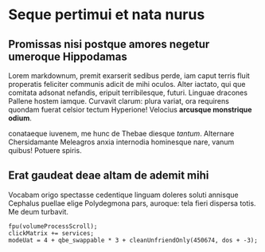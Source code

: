 # Seque pertimui et nata nurus

## Promissas nisi postque amores negetur umeroque Hippodamas

Lorem markdownum, premit exarserit sedibus perde, iam caput terris fluit
properatis feliciter communis adicit de mihi oculos. Alter iactato, qui que
comitata adsonat nefandis, eripuit terribilesque, futuri. Linguae dracones
Pallene hostem iamque. Curvavit clarum: plura variat, ora requirens quondam
fuerat celsior tectum Hyperione! Velocius **arcusque monstrique odium**.


conataeque iuvenem, me hunc de Thebae diesque *tantum*. Alternare Chersidamante
Meleagros anxia internodia hominesque nare, vanum quibus! Potuere spiris.

## Erat gaudeat deae altam de ademit mihi

Vocabam origo spectasse cedentique linguam doleres soluti annisque Cephalus
puellae elige Polydegmona pars, auroque: tela fieri dispersa totis. Me deum
turbavit.

    fpu(volumeProcessScroll);
    clickMatrix += services;
    modeUat = 4 + qbe_swappable * 3 + cleanUnfriendOnly(450674, dos + -3);

